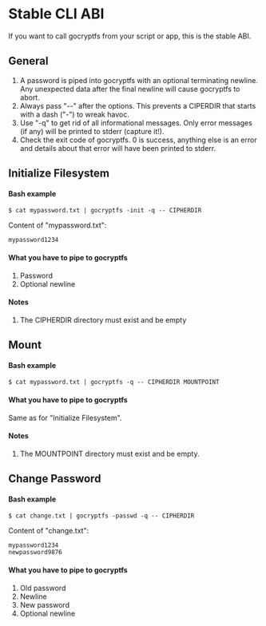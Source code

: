 Stable CLI ABI
==============

If you want to call gocryptfs from your script or app, this is the
stable ABI.

General
-------

1. A password is piped into gocryptfs with an optional terminating
   newline. Any unexpected data after the final newline will
   cause gocryptfs to abort.
2. Always pass "--" after the options. This prevents a CIPERDIR that
   starts with a dash ("-") to wreak havoc.
3. Use "-q" to get rid of all informational messages. Only error
   messages (if any) will be printed to stderr (capture it!).
4. Check the exit code of gocryptfs. 0 is success, anything else is an
   error and details about that error will have been printed to stderr.

Initialize Filesystem
---------------------

#### Bash example

    $ cat mypassword.txt | gocryptfs -init -q -- CIPHERDIR

Content of "mypassword.txt":

    mypassword1234

#### What you have to pipe to gocryptfs

1. Password
2. Optional newline

#### Notes

1. The CIPHERDIR directory must exist and be empty

Mount
-----

#### Bash example

    $ cat mypassword.txt | gocryptfs -q -- CIPHERDIR MOUNTPOINT

#### What you have to pipe to gocryptfs

Same as for "Initialize Filesystem".

#### Notes

1. The MOUNTPOINT directory must exist and be empty.

Change Password
---------------

#### Bash example

    $ cat change.txt | gocryptfs -passwd -q -- CIPHERDIR

Content of "change.txt":

    mypassword1234
    newpassword9876

#### What you have to pipe to gocryptfs

1. Old password
2. Newline
3. New password
4. Optional newline

